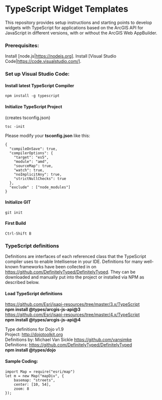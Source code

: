 # TypeScript Widget Templates
This repository provides setup instructions and starting points to develop widgets with TypeScript for applications based on the ArcGIS API for JavaScript in different versions, with or without the ArcGIS Web AppBuilder.

### Prerequisites:
Install [node.js|https://nodejs.org].
Install [Visual Studio Code|https://code.visualstudio.com/].

### Set up Visual Studio Code:

#### Install latest TypeScript Compiler
```
npm install -g typescript
```
#### Initialize TypeScript Project
(creates tsconfig.json)
```
tsc -init
```
Please modify your **tsconfig.json** like this:
```
{
  "compileOnSave": true,
  "compilerOptions": {
    "target": "es5",
    "module": "amd",
    "sourceMap": true,
    "watch": true,
    "noImplicitAny": true,
    "strictNullChecks": true
  },
  "exclude" : ["node_modules"]
}
```

#### Initialize GIT
```
git init
```
#### First Build
```
Ctrl-Shift B
```

### TypeScript definitions
Definitions are interfaces of each referenced class that the TypeScript compiler uses to enable Intellisense in your IDE. Definitions for many well-known frameworks have been collected in on https://github.com/DefinitelyTyped/DefinitelyTyped. They can be downloaded and manually put into the project or installed via NPM as described below.

#### Load TypeScript definitions
https://github.com/Esri/jsapi-resources/tree/master/3.x/TypeScript  
**npm install @types/arcgis-js-api@3**  
https://github.com/Esri/jsapi-resources/tree/master/4.x/TypeScript  
**npm install @types/arcgis-js-api@4**  

Type definitions for Dojo v1.9  
Project: http://dojotoolkit.org  
Definitions by: Michael Van Sickle <https://github.com/vansimke>  
Definitions: https://github.com/DefinitelyTyped/DefinitelyTyped  
**npm install @types/dojo**  

#### Sample Coding:
```
import Map = require("esri/map")
let m = new Map("mapDiv", {
    basemap: "streets",
    center: [10, 54],
    zoom: 8
});
```